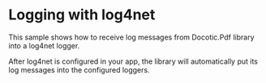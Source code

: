 # Logging with log4net

This sample shows how to receive log messages from Docotic.Pdf library into a log4net logger.

After log4net is configured in your app, the library will automatically put its log messages into the configured loggers. 
